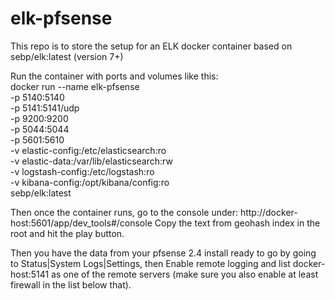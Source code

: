 # elk-pfsense
This repo is to store the setup for an ELK docker container based on sebp/elk:latest (version 7+)

Run the container with ports and volumes like this:\
docker run --name elk-pfsense \
-p 5140:5140 \
-p 5141:5141/udp \
-p 9200:9200 \
-p 5044:5044 \
-p 5601:5610 \
-v elastic-config:/etc/elasticsearch:ro \
-v elastic-data:/var/lib/elasticsearch:rw \
-v logstash-config:/etc/logstash:ro \
-v kibana-config:/opt/kibana/config:ro \
sebp/elk:latest

Then once the container runs, go to the console under: http://docker-host:5601/app/dev_tools#/console
Copy the text from geohash index in the root and hit the play button.

Then you have the data from your pfsense 2.4 install ready to go by going to Status|System Logs|Settings, then Enable remote logging and list docker-host:5141 as one of the remote servers (make sure you also enable at least firewall in the list below that).
